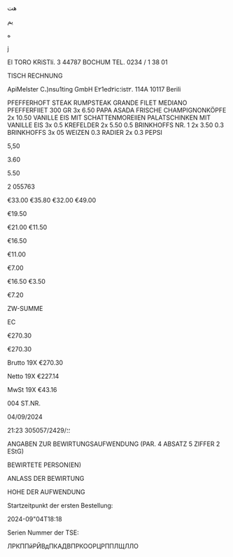 هت

يم

ه

j

El TORO
KRiSTlí. 3
44787 BOCHUM
TEL. 0234 / 1 38 01

TISCH
RECHNUNG

ApiMelster C،)nsu1ting GmbH
E٢1ed٢ic؛ist٢. 114Α
10117 Berili

PFEFFERHOFT STEAK
RUMPSTEAK GRANDE
FILET MEDIANO
PFEFFERFIIET 300 GR
3x
6.50
PAPA ASADA
FRISCHE CHAMPIGNONKÖPFE
2x
10.50
VANILLE EIS MIT SCHATTENMOREllEN
PALATSCHINKEN MIT VANILLE EIS
3x
0.5 KREFELDER
2x
5.50
0.5 BRINKHOFFS NR. 1
2x
3.50
0.3 BRINKHOFFS
3x
05 WEIZEN
0.3 RADIER
2x
0.3 PEPSI

5,50

3.60

5.50

2
055763

€33.00
€35.80
€32.00
€49.00

€19.50

€21.00
€11.50

€16.50

€11.00

€7.00

€16.50
€3.50

€7.20

ZW-SUMME

EC

€270.30

€270.30

Brutto 19Χ
€270.30

Netto 19Χ
€227.14

MwSt 19Χ
€43.16

004
ST.NR.

04/09/2024

21:23
30؛؛/5057/2429

ANGABEN ZUR BEWIRTUNGSAUFWENDUNG
(PAR. 4 ABSATZ 5 ZIFFER 2 EStG)

BEWIRTETE PERSON(EN)

ANLASS DER BEWIRTUNG

HOHE DER AUFWENDUNG

Startzeitpunkt der ersten Bestellung:

2024-09"04T18:18

Serien Nummer der TSE:

ЛРКППйРЙВдПКАДВПРКООРЦРППЛЩЛЛО

